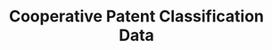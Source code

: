 ---
layout: default
bigquery: https://console.cloud.google.com/bigquery?p=patents-public-data&d=cpc&page=dataset
citation: '“Cooperative Patent Classification” by the EPO and USPTO, for public use. '
contributors: EPO, USPTO
cost: None
description: Cooperative Patent Classification Data contains the scheme and definitions
  of the Cooperative Patent Classification system for classifying patent documents.
  The CPC is the result of a partnership between the EPO and the USPTO in their joint
  effort to develop a common, internationally compatible classification system for
  technical documents, in particular patent publications, which will be used by both
  offices in the patent granting process
documentation: https://www.cooperativepatentclassification.org/cpcSchemeAndDefinitions
last_edit: 04/09/2022, 12:10:05
location: https://www.cooperativepatentclassification.org/index
maintained_by: USPTO, EPO
schema_fields:
- breakdown_code
- limiting_references
- application_references
- childGroups
- definition
- ipcConcordant
- date_revised
- dateRevised
- title_full
- additional_only
- symbol
- applicationReferences
- synonyms
- title_part
- titleFull
- ipc_concordant
- not_allocatable
- informative_references
- sizeCache
- level
- children
- notAllocatable
- status
- child_groups
- informativeReferences
- glossary
- residualReferences
- titlePart
- breakdownCode
- residual_references
- parents
- limitingReferences
shortname: cooperative_patent_classification
tags:
- patents
- science
title: Cooperative Patent Classification Data
uuid: 984374a7-16e9-4b35-9445-458daceb01bf
---